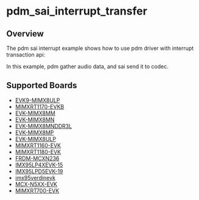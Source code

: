 # pdm_sai_interrupt_transfer

## Overview
The pdm sai interrupt example shows how to use pdm driver with interrupt transaction api:

In this example, pdm gather audio data, and sai send it to codec.

## Supported Boards
- [EVK9-MIMX8ULP](../../../_boards/evk9mimx8ulp/driver_examples/pdm/pdm_sai_interrupt_transfer/example_board_readme.md)
- [MIMXRT1170-EVKB](../../../_boards/evkbmimxrt1170/driver_examples/pdm/pdm_sai_interrupt_transfer/example_board_readme.md)
- [EVK-MIMX8MM](../../../_boards/evkmimx8mm/driver_examples/pdm/pdm_sai_interrupt_transfer/example_board_readme.md)
- [EVK-MIMX8MN](../../../_boards/evkmimx8mn/driver_examples/pdm/pdm_sai_interrupt_transfer/example_board_readme.md)
- [EVK-MIMX8MNDDR3L](../../../_boards/evkmimx8mnddr3l/driver_examples/pdm/pdm_sai_interrupt_transfer/example_board_readme.md)
- [EVK-MIMX8MP](../../../_boards/evkmimx8mp/driver_examples/pdm/pdm_sai_interrupt_transfer/example_board_readme.md)
- [EVK-MIMX8ULP](../../../_boards/evkmimx8ulp/driver_examples/pdm/pdm_sai_interrupt_transfer/example_board_readme.md)
- [MIMXRT1160-EVK](../../../_boards/evkmimxrt1160/driver_examples/pdm/pdm_sai_interrupt_transfer/example_board_readme.md)
- [MIMXRT1180-EVK](../../../_boards/evkmimxrt1180/driver_examples/pdm/pdm_sai_interrupt_transfer/example_board_readme.md)
- [FRDM-MCXN236](../../../_boards/frdmmcxn236/driver_examples/pdm/pdm_sai_interrupt_transfer/example_board_readme.md)
- [IMX95LP4XEVK-15](../../../_boards/imx95lp4xevk15/driver_examples/pdm/pdm_sai_interrupt_transfer/example_board_readme.md)
- [IMX95LPD5EVK-19](../../../_boards/imx95lpd5evk19/driver_examples/pdm/pdm_sai_interrupt_transfer/example_board_readme.md)
- [imx95verdinevk](../../../_boards/imx95verdinevk/driver_examples/pdm/pdm_sai_interrupt_transfer/example_board_readme.md)
- [MCX-N5XX-EVK](../../../_boards/mcxn5xxevk/driver_examples/pdm/pdm_sai_interrupt_transfer/example_board_readme.md)
- [MIMXRT700-EVK](../../../_boards/mimxrt700evk/driver_examples/pdm/pdm_sai_interrupt_transfer/example_board_readme.md)
